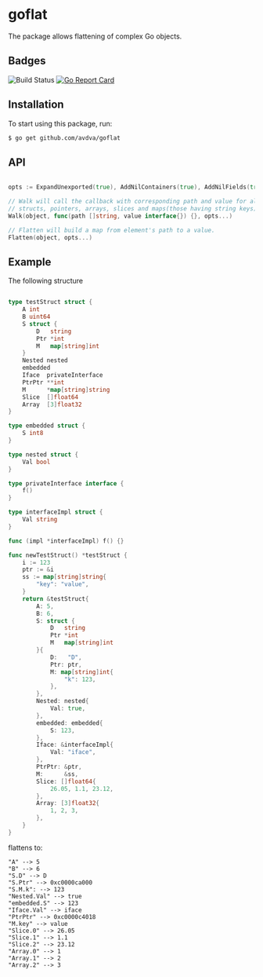 # goflat
The package allows flattening of complex Go objects.

## Badges

![Build Status](https://github.com/avdva/goflat/workflows/golangci-lint/badge.svg)
[![Go Report Card](https://goreportcard.com/badge/github.com/avdva/goflat)](https://goreportcard.com/report/github.com/avdva/goflat)

## Installation

To start using this package, run:

```sh
$ go get github.com/avdva/goflat
```

## API

```go

opts := ExpandUnexported(true), AddNilContainers(true), AddNilFields(true), SortMapKeys(true)

// Walk will call the callback with corresponding path and value for all objects of primitive types of
// structs, pointers, arrays, slices and maps(those having string keys).
Walk(object, func(path []string, value interface{}) {}, opts...)

// Flatten will build a map from element's path to a value.
Flatten(object, opts...)
```

## Example
The following structure
```go

type testStruct struct {
	A int
	B uint64
	S struct {
		D   string
		Ptr *int
		M   map[string]int
	}
	Nested nested
	embedded
	Iface  privateInterface
	PtrPtr **int
	M      *map[string]string
	Slice  []float64
	Array  [3]float32
}

type embedded struct {
	S int8
}

type nested struct {
	Val bool
}

type privateInterface interface {
	f()
}

type interfaceImpl struct {
	Val string
}

func (impl *interfaceImpl) f() {}

func newTestStruct() *testStruct {
	i := 123
	ptr := &i
	ss := map[string]string{
		"key": "value",
	}
	return &testStruct{
		A: 5,
		B: 6,
		S: struct {
			D   string
			Ptr *int
			M   map[string]int
		}{
			D:   "D",
			Ptr: ptr,
			M: map[string]int{
				"k": 123,
			},
		},
		Nested: nested{
			Val: true,
		},
		embedded: embedded{
			S: 123,
		},
		Iface: &interfaceImpl{
			Val: "iface",
		},
		PtrPtr: &ptr,
		M:      &ss,
		Slice: []float64{
			26.05, 1.1, 23.12,
		},
		Array: [3]float32{
			1, 2, 3,
		},
	}
}
```

flattens to:
```
"A" --> 5
"B" --> 6
"S.D" --> D
"S.Ptr" --> 0xc0000ca000
"S.M.k": --> 123
"Nested.Val" --> true
"embedded.S" --> 123
"Iface.Val" --> iface
"PtrPtr" --> 0xc0000c4018
"M.key" --> value
"Slice.0" --> 26.05
"Slice.1" --> 1.1
"Slice.2" --> 23.12
"Array.0" --> 1
"Array.1" --> 2
"Array.2" --> 3
```
